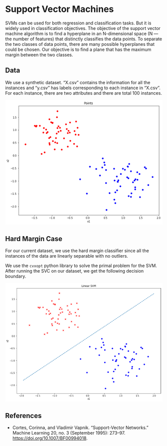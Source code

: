 # Support Vector Machines

SVMs can be used for both regression and classification tasks. But it is widely used in classification objectives. The objective of the support vector machine algorithm is to find a hyperplane in an N-dimensional space (N — the number of features) that distinctly classifies the data points. To separate the two classes of data points, there are many possible hyperplanes that could be chosen. Our objective is to find a plane that has the maximum margin between the two classes.

## Data

We use a synthetic dataset. “X.csv” contains the information for all the instances and “y.csv” has labels corresponding to each instance in “X.csv”. For each instance, there are two attributes and there are total 100 instances.

<div align='center'>
  <img src='img/data_plot.png' />
</div>

## Hard Margin Case

For our current dataset, we use the hard margin classifier since all the instances of the data are linearly separable with no outliers.

We use the `cvxopt` python library to solve the primal problem for the SVM. After running the SVC on our dataset, we get the following decision boundary.

<div align='center'>
  <img src='img/svc_boundary_data_plot.png' />
</div>

## References

-   Cortes, Corinna, and Vladimir Vapnik. “Support-Vector Networks.” Machine Learning 20, no. 3 (September 1995): 273–97. <https://doi.org/10.1007/BF00994018>.
